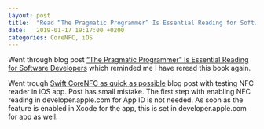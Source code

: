 ```yaml
---
layout: post
title:  "Read “The Pragmatic Programmer” Is Essential Reading for Software Developers and Swift CoreNFC as quick as possible"
date:   2019-01-17 19:17:00 +0200
categories: CoreNFC, iOS
---
```

Went through blog post [“The Pragmatic Programmer” Is Essential Reading for Software Developers](https://blog.usejournal.com/the-pragmatic-programmer-is-essential-reading-for-software-developers-443940b8ef9f) which reminded me I have reread this book again.

Went trough [Swift CoreNFC as quick as possible](https://medium.com/@myrickchow32/swift-corenfc-as-quick-as-possible-79544796cd0a) blog post with testing NFC reader in iOS app. Post has small mistake. The first step with enabling NFC reading in developer.apple.com for App ID is not needed. As soon as the feature is enabled in Xcode for the app, this is set in developer.apple.com for app as well.
